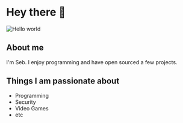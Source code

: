 # Hey there :wave:

<img src="https://github.com/S00013/S00013/blob/main/resources/banner.png" alt="Hello world">


## About me

I'm Seb. I enjoy programming and have open sourced a few projects. 

## Things I am passionate about

- Programming
- Security
- Video Games
- etc


<!--
**S00013** is a ✨ _special_ ✨ repository because its `README.md` (this file) appears on your GitHub profile.

Here are some ideas to get you started:

- 🔭 I’m currently working on ...
- 🌱 I’m currently learning ...
- 👯 I’m looking to collaborate on ...
- 🤔 I’m looking for help with ...
- 💬 Ask me about ...
- 📫 How to reach me: ...
- 😄 Pronouns: ...
- ⚡ Fun fact: ...
-->
